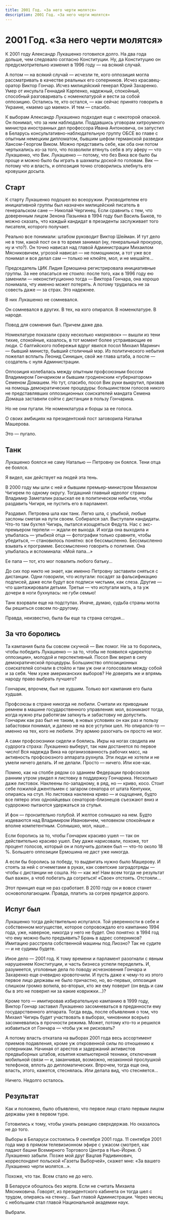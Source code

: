 ```yaml
---
title: 2001 Год. «За него черти молятся»
description: 2001 Год. «За него черти молятся»
---
```


# 2001 Год. «За него черти молятся»

К 2001 году Александр Лукашенко готовился долго. На два года дольше, чем следовало согласно Конституции. Ну, да Конституцию он предусмотрительно изменил в 1996 году — на всякий случай.

А потом — на всякий случай — исчезли те, кого оппозиция могла рассматривать в качестве реальных его соперников. Исчез красавец-оратор Виктор Гончар. Исчез милицейский генерал Юрий Захаренко. Умер от инсульта Геннадий Карпенко, надежный, спокойный, способный разговаривать с номенклатурой и вести за собой оппозицию. Остались те, кто остался, — как сейчас принято говорить в Украине, «маемо що маемо». И тем — спасибо.

К выборам Александр Лукашенко подходил еще с некоторой опаской. Он понимал, что за ним наблюдали. Поддавшись уговорам хитроумного министра иностранных дел профессора Ивана Антоновича, он запустил в Беларусь консультативно-наблюдательную группу ОБСЕ во главе с опытным немецким дипломатом, бывшим шефом германской разведки Хансом-Георгом Виком. Можно представить себе, как оба они потом чертыхались из-за того, что позволили втянуть себя в эту аферу — что Лукашенко, что Вик. Лукашенко — потому, что без Вика все было бы проще и можно было бы играть в шахматы доской по головам. Вик — потому что и власть, и оппозиция точно сговорились хлебнуть его кровушки досыта.

## Старт

К старту Лукашенко подошел во всеоружии. Руководителем его инициативной группы был назначен милицейский писатель в генеральском сане — Николай Чергинец. Если сравнить с тем, что доверенным лицом Зенона Пазьняка в 1994 году был Василь Быков, то можно сказать, что каждый кандидат в президенты заслуживает того писателя, которого получает.

Реально все понимали: штабом руководит Виктор Шейман. И тут дело не в том, какой пост он в то время занимал (ну, генеральный прокурор, ну и что?). Он точно нависал над главой Администрации Михаилом Мясниковичем, угрозой нависал — не помощником, а тот уже все понимал и все делал сам — только не клюйте, мол, и не мешайте…

Председатель ЦИК Лидия Ермошина регистрировала инициативные группы. За нее опасаться не стоило: после того, как в 1996 году ею заменили — неконституционно тогда — Виктора Гончара, она хорошо понимала, чту именно может потерять. А потому трудилась не за совесть даже — за страх. Это надежнее.

В них Лукашенко не сомневался.

Он сомневался в других. В тех, на кого опирался. В номенклатуре. В народе.

Повод для сомнения был. Причем даже два.

Номеклатуре показали сразу несколько «морковок» — вышли из тени тихие, спокойные, казалось, в тот момент более устраивающие ее люди. С балтийского побережья вдруг явился посол Михаил Маринич — бывший министр, бывший столичный мэр. Из политического небытия пожелал всплыть Леонид Синицын, свой же глава штаба, а после — создатель с нуля Администрации.

Оппозиция колебалась между опытным профсоюзным боссом Владимиром Гончариком и бывшим гродненским «губернатором» Семеном Домашем. Но тут, спасибо, посол Вик руки выкрутил, призвав на помощь демократические процедуры: большинством голосов никого не представлявших оппозиционных соискателей мандата Семена Домаша заставили сойти с дистанции в пользу Гончарика.

Но не они пугали. Не номенклатура и борцы за ее голоса.

О своих амбициях на президентский пост заговорила Наталья Машерова.

Это — пугало.


## Танк

Лукашенко боялся не саму Наталью — Петровну он боялся. Тени отца ее боялся.

Я видел, как действует на людей эта тень.

В 2000 году мы шли с ней и бывшим премьер-министром Михаилом Чигирем по одному округу. Тогдашний главный идеолог страны Владимир Заметалин разыскал ее в политическом небытии, чтобы раздавить Чигиря, не пустить его в парламент.

Раздавил. Петровна шла как танк. Легко шла, с улыбкой, любые заслоны сметая на пути своем. Собирался зал. Выступали кандидаты. Что-то там бухтел Чигирь, пытался изощряться Федута. Нас с экс-премьером терпели — ждали ее выхода. И когда она выходила и улыбалась — улыбкой отца — фотографии только сравните, чтобы убедиться, — становилось понятно: все бессмысленно. Бессмысленно взывать к программе. Бессмысленно говорить о политике. Она улыбалась и вспоминала: «Мой папа…»

Ее папа — тот, кто мог повалить любого батьку…

До сих пор никто не знает, как именно Петровну заставили сняться с дистанции. Одни говорили, что испугали: посадят за фальсификацию подписей, даже если будут все подписи чистыми, как слеза. Другие — что шантажировали детьми. Третьи — что испугали мать, а та уж дочери в ноги бухнулась: не губи семью!

Танк взорвали еще на подступах. Иначе, думаю, судьба страны могла бы решиться совсем по-другому.

Правда, неизвестно, была бы еще та страна сегодня…


## За что боролись

Та кампания была бы совсем скучной — Вик помог. Не за то боролись, чтобы победить Лукашенко — за то, чтобы не появился «директор оппозиции», молодой и перспективный. Посол Вик верил в силу демократической процедуры. Большинство оппозиционных соискателей согнали в стойло и там уж они и голосовали между собой и за себя. Чем хуже американских выборов? Не доверять же и впрямь народу право выбрать лучшего?

Гончарик, впрочем, был не худшим. Только вот кампания его была худшая.

Профсоюзы в стране никогда не любили. Считали их приводным ремнем в машине государственного управления: мол, возникают тогда, когда нужно рты работягам заткнуть и забастовку не допустить. Гончарик как раз был не таким, в новых условиях он как раз и пользу забастовки понимал, и далеко не на все уступки шел. Но опирался-то — именно на тех, кого не любили. Эту армию разогнать он просто не мог.

А сами профсоюзники сидели и боялись. Икры на ногах сводила им судорога страха: Лукашенко выберут, так нам достанется по первое число! Вся надежда Вика на организованность рабочих масс, на активность профсоюзного аппарата рухнула. Эти люди не хотели и не умели ничего делать. И не делали. Просто — ничего. Или кое-как.

Помню, как на столбе рядом со зданием Федерации профсоюзов ранним утром увидел я листовку в поддержку Гончарика. Несколько даже листовок. Наклеены по-западному, в ряд, но — криво, косо. Стоит себе пожилой джентльмен с загаром сенатора от штата Кентукки, опираясь на стул. Но листовка наклеена криво — и ощущение, будто все пятеро этих однояйцевых сенаторов-близнецов съезжают вниз и судорожно пытаются удержаться за стулья.

И фон — пронзительно голубой. И желтое солнышко на нем. Будто издеваются над Владимиром Ивановичем, человеком спокойным и вполне компетентным. Солнышко, мол, наше…

Если боролись за то, чтобы Гончарик красиво ушел — так он действительно красиво ушел. Ему даже нарисовали, похоже, тот процент голосов, который он и получить должен был — что-то около 18 %. Большего оппозиции Ермошина не даст уже никогда.

А если бы боролись за победу, то выдвигать нужно было Машерову. И стоять за ней с огнеметами в руках, как советские заградотряды — чтобы с дистанции не сошла. Но — как же! Нам всем тогда не результат был важен, а чтоб побегать да согреться! «Свое» отстоять. Отстояли…

Этот принцип еще не раз сработает. В 2010 году он и вовсе станет основополагающим. Правда, платить за согрев придется дорого.


## Испуг был

Лукашенко тогда действительно испугался. Той уверенности в себе и собственном могуществе, которое сопровождало его кампанию 1994 года, уже, наверное, никогда у него не будет. Оно понятно: в 1994 год что ему можно было предъявить? Брань в адрес соперников? Имитацию расстрела собственной машины под Лиозно? Так не судите — и не судимы будете.

Иное дело — 2001 год. К тому времени и парламент разогнали с явным нарушением Конституции, и часть бизнеса успели переделить. И, разумеется, уголовные дела по поводу исчезновения Гончара и Захаренко еще очевидно кровоточили. И пусть даже к чему-то из этого первое лицо державы не было причастно, но, во-первых, оппозиция слишком громко вопила, во-вторых, кто же ему поверит (он ведь и сам бы в это не поверил ни за какие коврижки…)?

Кроме того — имитировав избирательную кампанию в 1999 году, Виктор Гончар заставил Лукашенко засомневаться в преданности ему государственного аппарата. Тогда ведь, после объявления о том, что Михаил Чигирь будет участвовать в выборах, чиновники всерьез засомневались в прочности режима. Может, потому кто-то и решился избавиться от Гончара — чтобы уж не рисковать?

А потому власть откатала на выборах 2001 года весь ассортимент приемов подавления, кроме уж откровенной силы по отношению к соперникам. Начиная от арестов и задержаний активистов предвыборных штабов, изъятия компьютерной техники, отключения мобильной связи — и, заканчивая, возможно, незаконной прослушкой телефонов, вплоть до дипломатических. Впрочем, тогда еще она, власть, этого, кажется, стеснялась. Или делала вид, что стесняется…

Ничего. Недолго осталось.


## Результат

Как и положено, было объявлено, что первое лицо стало первым лицом державы уже в первом туре.

Готовились к тому, чтобы узнать реакцию сверхдержав. Но оказалось не до того.

Выборы в Беларуси состоялись 9 сентября 2001 года. 11 сентября 2001 года мир в прямом телевизионном эфире с ужасом смотрел, как падают башни Всемирного Торгового Центра в Нью-Йорке. О Лукашенко забыли. Позже мой друг Вацлав Радивинович, корреспондент польской «Газеты Выборчей», скажет мне: «За вашего Лукашенко черти молятся…».

Похоже, что так. Всем стало не до него.

В Беларуси обошлось без жертв. Если не считать Михаила Мясниковича. Говорят, из президентского кабинета он тогда шел с трудом, опираясь на стенку… Был главой Администрации. Через месяц с небольшим стал главой Национальной академии наук.

Выбрали.
